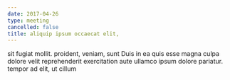 ```yaml
---
date: 2017-04-26
type: meeting
cancelled: false
title: aliquip ipsum occaecat elit,
---
```

sit fugiat mollit. proident, veniam, sunt Duis in ea quis esse magna culpa dolore velit reprehenderit exercitation aute ullamco ipsum dolore pariatur. tempor ad elit, ut cillum